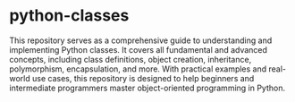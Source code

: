 # python-classes
This repository serves as a comprehensive guide to understanding and implementing Python classes. It covers all fundamental and advanced concepts, including class definitions, object creation, inheritance, polymorphism, encapsulation, and more.
With practical examples and real-world use cases, this repository is designed to help beginners and intermediate programmers master object-oriented programming in Python.

